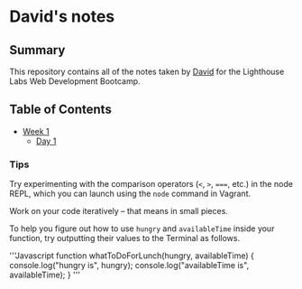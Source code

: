 # David's notes

## Summary

This repository contains all of the notes taken by [David](https://github.com/user-test123) for the Lighthouse Labs Web Development Bootcamp.

## Table of Contents

* [Week 1](/Week_1)
  * [Day 1](/Week_1/Day_1)

### Tips

Try experimenting with the comparison operators (`<`, `>`, `===`, etc.) in the node REPL, which you can launch using the `node` command in Vagrant.

Work on your code iteratively – that means in small pieces. 

To help you figure out how to use `hungry` and `availableTime` inside your function, try outputting their values to the Terminal as follows.

'''Javascript
function whatToDoForLunch(hungry, availableTime) {
  console.log("hungry is", hungry);
  console.log("availableTime is", availableTime);
}
'''
